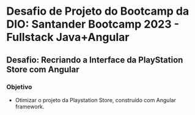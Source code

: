 # Desafio de Projeto do Bootcamp da DIO: Santander Bootcamp 2023 - Fullstack Java+Angular
## Desafio: Recriando a Interface da PlayStation Store com Angular
### Objetivo
- Otimizar o projeto da Playstation Store, construído com Angular framework.
